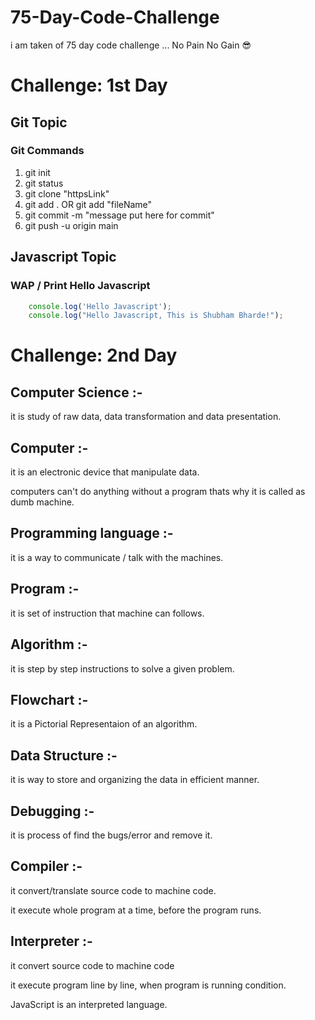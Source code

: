 # 75-Day-Code-Challenge
i am taken of 75 day code challenge ... No Pain No Gain 😎

# Challenge: 1st Day
## Git Topic
### Git Commands

1. git init 
1. git status
1. git clone "httpsLink"
1. git add . OR  git add "fileName"
1. git commit -m "message put here for commit" 
1. git push -u origin main

## Javascript Topic
### WAP / Print Hello Javascript 
```javascript
    console.log('Hello Javascript');
    console.log("Hello Javascript, This is Shubham Bharde!");
```


# Challenge: 2nd Day
## Computer Science :- 
it is study of raw data, data transformation and data presentation.

## Computer :- 
it is an electronic device that manipulate data.

computers can't do anything without a program thats why it is called as dumb machine.

## Programming language :-
it is a way to communicate / talk with the machines.

## Program :-
it is set of instruction that machine can follows.

## Algorithm :-
it is step by step instructions to solve a given problem.

## Flowchart :-
it is a Pictorial Representaion of an algorithm.

## Data Structure :-
it is way to store and organizing the data in efficient manner.

## Debugging :-
it is process of find the bugs/error and remove it.
## Compiler :-
it convert/translate source code to machine code.

it execute whole program at a time, before the program runs.
## Interpreter :-
it convert source code to machine code

it execute program line by line, when program is running condition.

JavaScript is an interpreted language.
## 

